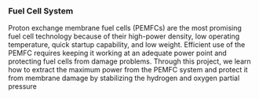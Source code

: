 ### Fuel Cell System
Proton exchange membrane fuel cells (PEMFCs) are the most promising fuel cell technology because of their high-power density, low operating temperature, quick
startup capability, and low weight. Efficient use of the PEMFC requires keeping it working at an adequate power point and protecting fuel cells from damage
problems. Through this project, we learn how to extract the maximum power from the PEMFC system and protect it from membrane damage by stabilizing the hydrogen and oxygen partial
pressure
